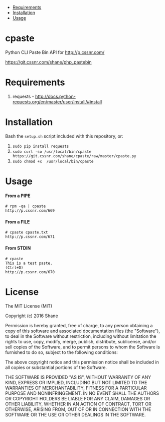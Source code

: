 - [Requirements](#requirements)
- [Installation](#installation)
- [Usage](#usage)

# cpaste

Python CLI Paste Bin API for http://p.cssnr.com/

https://git.cssnr.com/shane/php_pastebin

# Requirements

1. requests - http://docs.python-requests.org/en/master/user/install/#install

# Installation

Bash the `setup.sh` script included with this repository, or:

1. `sudo pip install requests`
2. `sudo curl -so /usr/local/bin/cpaste https://git.cssnr.com/shane/cpaste/raw/master/cpaste.py`
3. `sudo chmod +x  /usr/local/bin/cpaste`

# Usage

#### From a PIPE

```
# rpm -qa | cpaste
http://p.cssnr.com/669
```

#### From a FILE

```
# cpaste cpaste.txt
http://p.cssnr.com/671
```

#### From STDIN

```
# cpaste
This is a test paste.
(Ctrl+D)
http://p.cssnr.com/670
```

# License

The MIT License (MIT)

Copyright (c) 2016 Shane

Permission is hereby granted, free of charge, to any person obtaining a copy of
this software and associated documentation files (the "Software"), to deal in
the Software without restriction, including without limitation the rights to
use, copy, modify, merge, publish, distribute, sublicense, and/or sell copies
of the Software, and to permit persons to whom the Software is furnished to do
so, subject to the following conditions:

The above copyright notice and this permission notice shall be included in all
copies or substantial portions of the Software.

THE SOFTWARE IS PROVIDED "AS IS", WITHOUT WARRANTY OF ANY KIND, EXPRESS OR
IMPLIED, INCLUDING BUT NOT LIMITED TO THE WARRANTIES OF MERCHANTABILITY,
FITNESS FOR A PARTICULAR PURPOSE AND NONINFRINGEMENT. IN NO EVENT SHALL THE
AUTHORS OR COPYRIGHT HOLDERS BE LIABLE FOR ANY CLAIM, DAMAGES OR OTHER
LIABILITY, WHETHER IN AN ACTION OF CONTRACT, TORT OR OTHERWISE, ARISING FROM,
OUT OF OR IN CONNECTION WITH THE SOFTWARE OR THE USE OR OTHER DEALINGS IN THE
SOFTWARE.
